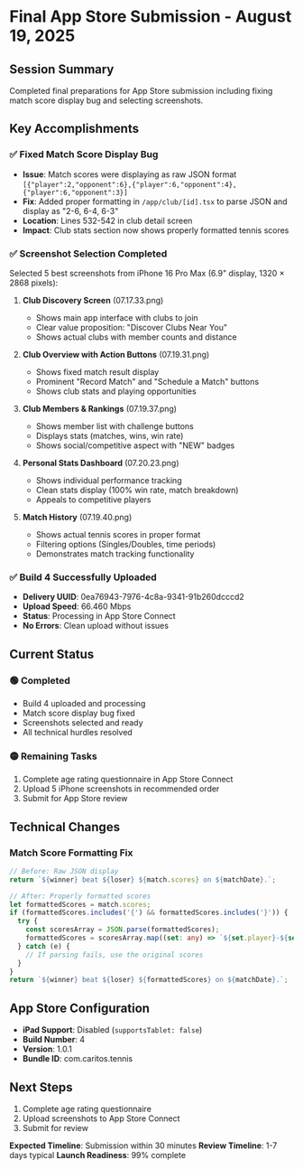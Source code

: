 # Final App Store Submission - August 19, 2025

## Session Summary
Completed final preparations for App Store submission including fixing match score display bug and selecting screenshots.

## Key Accomplishments

### ✅ Fixed Match Score Display Bug
- **Issue**: Match scores were displaying as raw JSON format `[{"player":2,"opponent":6},{"player":6,"opponent":4},{"player":6,"opponent":3}]`
- **Fix**: Added proper formatting in `/app/club/[id].tsx` to parse JSON and display as "2-6, 6-4, 6-3"
- **Location**: Lines 532-542 in club detail screen
- **Impact**: Club stats section now shows properly formatted tennis scores

### ✅ Screenshot Selection Completed
Selected 5 best screenshots from iPhone 16 Pro Max (6.9" display, 1320 × 2868 pixels):

1. **Club Discovery Screen** (07.17.33.png)
   - Shows main app interface with clubs to join
   - Clear value proposition: "Discover Clubs Near You"
   - Shows actual clubs with member counts and distance

2. **Club Overview with Action Buttons** (07.19.31.png)
   - Shows fixed match result display
   - Prominent "Record Match" and "Schedule a Match" buttons
   - Shows club stats and playing opportunities

3. **Club Members & Rankings** (07.19.37.png)
   - Shows member list with challenge buttons
   - Displays stats (matches, wins, win rate)
   - Shows social/competitive aspect with "NEW" badges

4. **Personal Stats Dashboard** (07.20.23.png)
   - Shows individual performance tracking
   - Clean stats display (100% win rate, match breakdown)
   - Appeals to competitive players

5. **Match History** (07.19.40.png)
   - Shows actual tennis scores in proper format
   - Filtering options (Singles/Doubles, time periods)
   - Demonstrates match tracking functionality

### ✅ Build 4 Successfully Uploaded
- **Delivery UUID**: 0ea76943-7976-4c8a-9341-91b260dcccd2
- **Upload Speed**: 66.460 Mbps
- **Status**: Processing in App Store Connect
- **No Errors**: Clean upload without issues

## Current Status

### 🟢 Completed
- Build 4 uploaded and processing
- Match score display bug fixed
- Screenshots selected and ready
- All technical hurdles resolved

### 🟡 Remaining Tasks
1. Complete age rating questionnaire in App Store Connect
2. Upload 5 iPhone screenshots in recommended order
3. Submit for App Store review

## Technical Changes

### Match Score Formatting Fix
```typescript
// Before: Raw JSON display
return `${winner} beat ${loser} ${match.scores} on ${matchDate}.`;

// After: Properly formatted scores
let formattedScores = match.scores;
if (formattedScores.includes('{') && formattedScores.includes('}')) {
  try {
    const scoresArray = JSON.parse(formattedScores);
    formattedScores = scoresArray.map((set: any) => `${set.player}-${set.opponent}`).join(', ');
  } catch (e) {
    // If parsing fails, use the original scores
  }
}
return `${winner} beat ${loser} ${formattedScores} on ${matchDate}.`;
```

## App Store Configuration
- **iPad Support**: Disabled (`supportsTablet: false`)
- **Build Number**: 4
- **Version**: 1.0.1
- **Bundle ID**: com.caritos.tennis

## Next Steps
1. Complete age rating questionnaire
2. Upload screenshots to App Store Connect
3. Submit for review

**Expected Timeline**: Submission within 30 minutes
**Review Timeline**: 1-7 days typical
**Launch Readiness**: 99% complete